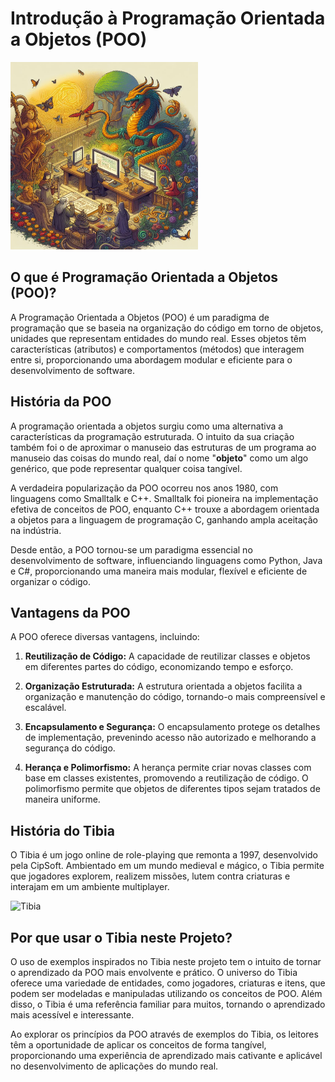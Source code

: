 # Introdução à Programação Orientada a Objetos (POO)

<img src="../imagens/banner-oop.jfif" alt="tibia" width="300" height="auto">


## O que é Programação Orientada a Objetos (POO)?

A Programação Orientada a Objetos (POO) é um paradigma de programação que se baseia na organização do código em torno de objetos, unidades que representam entidades do mundo real. Esses objetos têm características (atributos) e comportamentos (métodos) que interagem entre si, proporcionando uma abordagem modular e eficiente para o desenvolvimento de software.

## História da POO

A programação orientada a objetos surgiu como uma alternativa a características da programação estruturada. O intuito da sua criação também foi o de aproximar o manuseio das estruturas de um programa ao manuseio das coisas do mundo real, daí o nome "**objeto**" como um algo genérico, que pode representar qualquer coisa tangível.

A verdadeira popularização da POO ocorreu nos anos 1980, com linguagens como Smalltalk e C++. Smalltalk foi pioneira na implementação efetiva de conceitos de POO, enquanto C++ trouxe a abordagem orientada a objetos para a linguagem de programação C, ganhando ampla aceitação na indústria.

Desde então, a POO tornou-se um paradigma essencial no desenvolvimento de software, influenciando linguagens como Python, Java e C#, proporcionando uma maneira mais modular, flexível e eficiente de organizar o código.

## Vantagens da POO

A POO oferece diversas vantagens, incluindo:

1. **Reutilização de Código:** A capacidade de reutilizar classes e objetos em diferentes partes do código, economizando tempo e esforço.

2. **Organização Estruturada:** A estrutura orientada a objetos facilita a organização e manutenção do código, tornando-o mais compreensível e escalável.

3. **Encapsulamento e Segurança:** O encapsulamento protege os detalhes de implementação, prevenindo acesso não autorizado e melhorando a segurança do código.

4. **Herança e Polimorfismo:** A herança permite criar novas classes com base em classes existentes, promovendo a reutilização de código. O polimorfismo permite que objetos de diferentes tipos sejam tratados de maneira uniforme.

## História do Tibia

O Tibia é um jogo online de role-playing que remonta a 1997, desenvolvido pela CipSoft. Ambientado em um mundo medieval e mágico, o Tibia permite que jogadores explorem, realizem missões, lutem contra criaturas e interajam em um ambiente multiplayer.

![Tibia](https://www.tibiawiki.com.br/images/5/52/Tibia_Logo.png)

## Por que usar o Tibia neste Projeto?

O uso de exemplos inspirados no Tibia neste projeto tem o intuito de tornar o aprendizado da POO mais envolvente e prático. O universo do Tibia oferece uma variedade de entidades, como jogadores, criaturas e itens, que podem ser modeladas e manipuladas utilizando os conceitos de POO. Além disso, o Tibia é uma referência familiar para muitos, tornando o aprendizado mais acessível e interessante.

Ao explorar os princípios da POO através de exemplos do Tibia, os leitores têm a oportunidade de aplicar os conceitos de forma tangível, proporcionando uma experiência de aprendizado mais cativante e aplicável no desenvolvimento de aplicações do mundo real.


